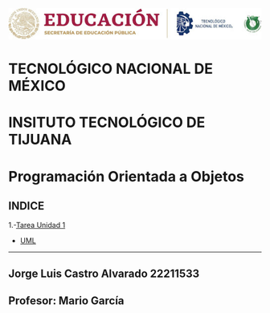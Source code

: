 ![LogoITT](https://github.com/JorgeLCA1/ProgOO/blob/main/img/unnamed.jpg?raw=true)
# TECNOLÓGICO NACIONAL DE MÉXICO
# INSITUTO TECNOLÓGICO DE TIJUANA
# Programación Orientada a Objetos

## INDICE
1.-[Tarea Unidad 1](./ParadigmaOO/README.md)

* [UML](./ParadigmaOO/UML.md)

---

## Jorge Luis Castro Alvarado 22211533
## Profesor: Mario García 